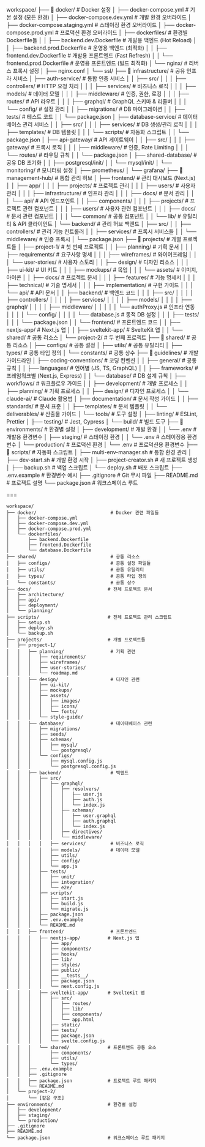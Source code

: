 workspace/
├── 📁 docker/                           # Docker 설정
│   ├── docker-compose.yml               # 기본 설정 (모든 환경)
│   ├── docker-compose.dev.yml          # 개발 환경 오버라이드
│   ├── docker-compose.staging.yml      # 스테이징 환경 오버라이드
│   ├── docker-compose.prod.yml         # 프로덕션 환경 오버라이드
│   ├── dockerfiles/                    # 환경별 Dockerfile들
│   │   ├── backend.dev.Dockerfile      # 개발용 백엔드 (Hot Reload)
│   │   ├── backend.prod.Dockerfile     # 운영용 백엔드 (최적화)
│   │   ├── frontend.dev.Dockerfile     # 개발용 프론트엔드 (Fast Refresh)
│   │   └── frontend.prod.Dockerfile    # 운영용 프론트엔드 (빌드 최적화)
│   └── nginx/                          # 리버스 프록시 설정
│       ├── nginx.conf
│       └── ssl/
├── 📁 infrastructure/                   # 공유 인프라 서비스
│   ├── auth-service/                   # 통합 인증 서비스
│   │   ├── src/
│   │   │   ├── controllers/            # HTTP 요청 처리
│   │   │   ├── services/               # 비즈니스 로직
│   │   │   ├── models/                 # 데이터 모델
│   │   │   ├── middleware/             # 인증, 권한, 로깅
│   │   │   ├── routes/                 # API 라우트
│   │   │   ├── graphql/                # GraphQL 스키마 & 리졸버
│   │   │   └── config/                 # 설정 관리
│   │   ├── migrations/                 # DB 마이그레이션
│   │   ├── tests/                      # 테스트 코드
│   │   └── package.json
│   ├── database-service/               # 데이터베이스 관리 서비스
│   │   ├── src/
│   │   │   ├── services/               # DB 생성/관리 로직
│   │   │   ├── templates/              # DB 템플릿
│   │   │   └── scripts/                # 자동화 스크립트
│   │   └── package.json
│   ├── api-gateway/                    # API 게이트웨이
│   │   ├── src/
│   │   │   ├── gateway/                # 프록시 로직
│   │   │   ├── middleware/             # 인증, Rate Limiting
│   │   │   └── routes/                 # 라우팅 규칙
│   │   └── package.json
│   ├── shared-database/                # 공유 DB 초기화
│   │   ├── postgresql/init/
│   │   └── mysql/init/
│   └── monitoring/                     # 모니터링 설정
│       ├── prometheus/
│       └── grafana/
├── 📁 management-hub/                   # 통합 관리 허브
│   ├── frontend/                       # 관리 대시보드 (Next.js)
│   │   ├── app/
│   │   │   ├── projects/               # 프로젝트 관리
│   │   │   ├── users/                  # 사용자 관리
│   │   │   ├── infrastructure/         # 인프라 관리
│   │   │   ├── docs/                   # 문서 관리
│   │   │   └── api/                    # API 엔드포인트
│   │   ├── components/
│   │   │   ├── projects/               # 프로젝트 관련 컴포넌트
│   │   │   ├── users/                  # 사용자 관련 컴포넌트
│   │   │   ├── docs/                   # 문서 관련 컴포넌트
│   │   │   └── common/                 # 공통 컴포넌트
│   │   └── lib/                        # 유틸리티 & API 클라이언트
│   └── backend/                        # 관리 허브 백엔드
│       ├── src/
│       │   ├── controllers/            # 관리 기능 컨트롤러
│       │   ├── services/               # 프록시 서비스들
│       │   └── middleware/             # 인증 프록시
│       └── package.json
├── 📁 projects/                         # 개별 프로젝트들
│   ├── project-1/                      # 첫 번째 프로젝트
│   │   ├── planning/                   # 기획 문서
│   │   │   ├── requirements/           # 요구사항 명세
│   │   │   ├── wireframes/             # 와이어프레임
│   │   │   └── user-stories/           # 사용자 스토리
│   │   ├── design/                     # 디자인 리소스
│   │   │   ├── ui-kit/                 # UI 키트
│   │   │   ├── mockups/                # 목업
│   │   │   └── assets/                 # 이미지, 아이콘
│   │   ├── docs/                       # 프로젝트 문서
│   │   │   ├── features/               # 기능 명세서
│   │   │   ├── technical/              # 기술 명세서
│   │   │   ├── implementation/         # 구현 가이드
│   │   │   └── api/                    # API 문서
│   │   ├── backend/                    # 백엔드 코드
│   │   │   ├── src/
│   │   │   │   ├── controllers/
│   │   │   │   ├── services/
│   │   │   │   ├── models/
│   │   │   │   ├── graphql/
│   │   │   │   ├── middleware/
│   │   │   │   │   └── authProxy.js    # 인프라 연동
│   │   │   │   └── config/
│   │   │   │       └── database.js     # 동적 DB 설정
│   │   │   ├── tests/
│   │   │   └── package.json
│   │   └── frontend/                   # 프론트엔드 코드
│   │       ├── nextjs-app/             # Next.js 앱
│   │       ├── sveltekit-app/          # SvelteKit 앱
│   │       └── shared/                 # 공통 리소스
│   └── project-2/                      # 두 번째 프로젝트
├── 📁 shared/                           # 공통 리소스
│   ├── configs/                        # 공통 설정
│   ├── utils/                          # 공통 유틸리티
│   ├── types/                          # 공통 타입 정의
│   └── constants/                      # 공통 상수
├── 📁 guidelines/                       # 개발 가이드라인
│   ├── coding-conventions/             # 코딩 컨벤션
│   │   ├── general/                    # 공통 규칙
│   │   ├── languages/                  # 언어별 (JS, TS, GraphQL)
│   │   ├── frameworks/                 # 프레임워크별 (Next.js, Express)
│   │   └── database/                   # DB 설계 규칙
│   ├── workflows/                      # 워크플로우 가이드
│   │   ├── development/                # 개발 프로세스
│   │   ├── planning/                   # 기획 프로세스
│   │   ├── design/                     # 디자인 프로세스
│   │   └── claude-ai/                  # Claude 활용법
│   ├── documentation/                  # 문서 작성 가이드
│   │   ├── standards/                  # 문서 표준
│   │   ├── templates/                  # 문서 템플릿
│   │   └── deliverables/               # 산출물 가이드
│   └── tools/                          # 도구 설정
│       ├── linting/                    # ESLint, Prettier
│       ├── testing/                    # Jest, Cypress
│       └── build/                      # 빌드 도구
├── 📁 environments/                     # 환경별 설정
│   ├── development/                    # 개발 환경
│   │   └── .env                        # 개발용 환경변수
│   ├── staging/                        # 스테이징 환경
│   │   └── .env                        # 스테이징용 환경변수
│   └── production/                     # 프로덕션 환경
│       └── .env                        # 프로덕션용 환경변수
├── 📁 scripts/                          # 자동화 스크립트
│   ├── multi-env-manager.sh            # 통합 환경 관리
│   ├── dev-start.sh                    # 개발 환경 시작
│   ├── project-creator.sh              # 새 프로젝트 생성
│   ├── backup.sh                       # 백업 스크립트
│   └── deploy.sh                       # 배포 스크립트
├── .env.example                        # 환경변수 예시
├── .gitignore                          # Git 무시 파일
├── README.md                           # 프로젝트 설명
└── package.json                        # 워크스페이스 루트


===


```
workspace/
├── docker/                           # Docker 관련 파일들
│   ├── docker-compose.yml
│   ├── docker-compose.dev.yml
│   ├── docker-compose.prod.yml
│   └── dockerfiles/
│       ├── backend.Dockerfile
│       ├── frontend.Dockerfile
│       └── database.Dockerfile
├── shared/                           # 공통 리소스
│   ├── configs/                      # 공통 설정 파일들
│   ├── utils/                        # 공통 유틸리티
│   ├── types/                        # 공통 타입 정의
│   └── constants/                    # 공통 상수
├── docs/                            # 전체 프로젝트 문서
│   ├── architecture/
│   ├── api/
│   ├── deployment/
│   └── planning/
├── scripts/                         # 전체 프로젝트 관리 스크립트
│   ├── setup.sh
│   ├── deploy.sh
│   └── backup.sh
├── projects/                        # 개별 프로젝트들
│   ├── project-1/
│   │   ├── planning/                 # 기획 관련
│   │   │   ├── requirements/
│   │   │   ├── wireframes/
│   │   │   ├── user-stories/
│   │   │   └── roadmap.md
│   │   ├── design/                   # 디자인 관련
│   │   │   ├── ui-kit/
│   │   │   ├── mockups/
│   │   │   ├── assets/
│   │   │   │   ├── images/
│   │   │   │   ├── icons/
│   │   │   │   └── fonts/
│   │   │   └── style-guide/
│   │   ├── database/                 # 데이터베이스 관련
│   │   │   ├── migrations/
│   │   │   ├── seeds/
│   │   │   ├── schemas/
│   │   │   │   ├── mysql/
│   │   │   │   └── postgresql/
│   │   │   └── configs/
│   │   │       ├── mysql.config.js
│   │   │       └── postgresql.config.js
│   │   ├── backend/                  # 백엔드
│   │   │   ├── src/
│   │   │   │   ├── graphql/
│   │   │   │   │   ├── resolvers/
│   │   │   │   │   │   ├── user.js
│   │   │   │   │   │   ├── auth.js
│   │   │   │   │   │   └── index.js
│   │   │   │   │   ├── schemas/
│   │   │   │   │   │   ├── user.graphql
│   │   │   │   │   │   ├── auth.graphql
│   │   │   │   │   │   └── index.js
│   │   │   │   │   ├── directives/
│   │   │   │   │   └── middleware/
│   │   │   │   ├── services/         # 비즈니스 로직
│   │   │   │   ├── models/           # 데이터 모델
│   │   │   │   ├── utils/
│   │   │   │   ├── config/
│   │   │   │   └── app.js
│   │   │   ├── tests/
│   │   │   │   ├── unit/
│   │   │   │   ├── integration/
│   │   │   │   └── e2e/
│   │   │   ├── scripts/
│   │   │   │   ├── start.js
│   │   │   │   ├── build.js
│   │   │   │   └── migrate.js
│   │   │   ├── package.json
│   │   │   ├── .env.example
│   │   │   └── README.md
│   │   ├── frontend/                 # 프론트엔드
│   │   │   ├── nextjs-app/          # Next.js 앱
│   │   │   │   ├── app/
│   │   │   │   ├── components/
│   │   │   │   ├── hooks/
│   │   │   │   ├── lib/
│   │   │   │   ├── styles/
│   │   │   │   ├── public/
│   │   │   │   ├── __tests__/
│   │   │   │   ├── package.json
│   │   │   │   └── next.config.js
│   │   │   ├── sveltekit-app/       # SvelteKit 앱
│   │   │   │   ├── src/
│   │   │   │   │   ├── routes/
│   │   │   │   │   ├── lib/
│   │   │   │   │   ├── components/
│   │   │   │   │   └── app.html
│   │   │   │   ├── static/
│   │   │   │   ├── tests/
│   │   │   │   ├── package.json
│   │   │   │   └── svelte.config.js
│   │   │   └── shared/              # 프론트엔드 공통 요소
│   │   │       ├── components/
│   │   │       ├── utils/
│   │   │       └── types/
│   │   ├── .env.example
│   │   ├── .gitignore
│   │   ├── package.json             # 프로젝트 루트 패키지
│   │   └── README.md
│   └── project-2/
│       └── [같은 구조]
├── environments/                    # 환경별 설정
│   ├── development/
│   ├── staging/
│   └── production/
├── .gitignore
├── README.md
└── package.json                     # 워크스페이스 루트 패키지
```
